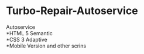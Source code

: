 # Turbo-Repair-Autoservice      
Autoservice     
*HTML 5 Semantic         
*CSS 3 Adaptive       
*Mobile Version and other scrins       
